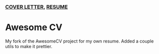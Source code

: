 ### [COVER LETTER](out/coverletter.pdf), [RESUME](out/resume.pdf)

# Awesome CV
My fork of the AwesomeCV project for my own resume.  Added a couple utils to make it prettier.

